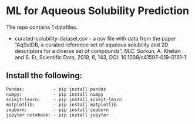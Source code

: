 # ML for Aqueous Solubility Prediction

The repo contains 1 datafiles.

- curated-solubility-dataset.csv - a csv file with data from the paper “AqSolDB, a curated reference set of aqueous solubility and 2D descriptors for a diverse set of compounds”, M.C. Sorkun, A. Khetan and S. Er, Scientific Data, 2019, 6, 143, DOI: 10.1038/s41597-019-0151-1


## Install the following:
```
Pandas:           - pip install pandas
numpy:            - pip install numpy
scikit-learn:     - pip install scikit-learn
matplotlib:       - pip install matplotlib 
seaborn:          - pip install seaborn
jupyter notebook: - pip install jupyter
```
